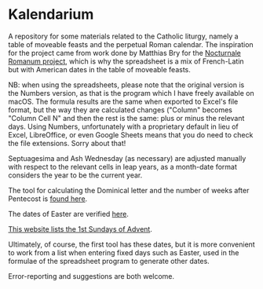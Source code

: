 # Kalendarium

A repository for some materials related to the Catholic liturgy, namely a table of moveable feasts and the perpetual Roman calendar. The inspiration for the project came from work done by Matthias Bry for the [Nocturnale Romanum project](https://github.com/Nocturnale-Romanum), which is why the spreadsheet is a mix of French-Latin but with American dates in the table of moveable feasts.

NB: when using the spreadsheets, please note that the original version is the Numbers version, as that is the program which I have freely available on macOS. The formula results are the same when exported to Excel's file format, but the way they are calculated changes ("Column" becomes "Column Cell N" and then the rest is the same: plus or minus the relevant days. Using Numbers, unfortunately with a proprietary default in lieu of Excel, LibreOffice, or even Google Sheets means that you do need to check the file extensions. Sorry about that!

Septuagesima and Ash Wednesday (as necessary) are adjusted manually with respect to the relevant cells in leap years, as a month-date format considers the year to be the current year.

The tool for calculating the Dominical letter and the number of weeks after Pentecost is [found here](https://webspace.science.uu.nl/~gent0113/easter/easter_text2c.htm).

The dates of Easter are verified [here](https://www.assa.org.au/edm#Method).

[This website lists the 1st Sundays of Advent](https://www.timeanddate.com/holidays/us/first-sunday-advent).

Ultimately, of course, the first tool has these dates, but it is more convenient to work from a list when entering fixed days such as Easter, used in the formulae of the spreadsheet program to generate other dates.

Error-reporting and suggestions are both welcome.

